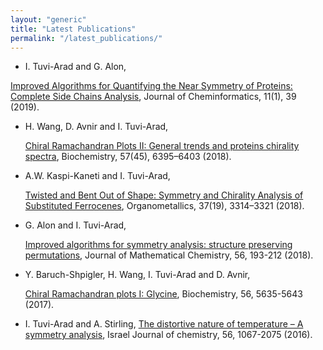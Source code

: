 ```yaml
---
layout: "generic"
title: "Latest Publications"
permalink: "/latest_publications/"
---
```


*  I. Tuvi-Arad and G. Alon,

[Improved Algorithms for Quantifying the Near Symmetry of Proteins: Complete Side Chains Analysis](https://jcheminf.biomedcentral.com/articles/10.1186/s13321-019-0360-9),
Journal of Cheminformatics, 11(1), 39 (2019).


* H. Wang, D. Avnir and I. Tuvi-Arad, 

  [Chiral Ramachandran Plots II: General trends and proteins chirality spectra](https://pubs.acs.org/doi/10.1021/acs.biochem.8b00974), 
  Biochemistry, 57(45), 6395–6403 (2018).  

* A.W. Kaspi-Kaneti and I. Tuvi-Arad, 

  [Twisted and Bent Out of Shape: Symmetry and Chirality Analysis of Substituted Ferrocenes](https://pubs.acs.org/doi/10.1021/acs.organomet.8b00514), 
  Organometallics, 37(19), 3314–3321 (2018).

*  G. Alon and I. Tuvi-Arad, 

   [Improved algorithms for symmetry analysis: structure preserving permutations](http://em.rdcu.be/wf/click?upn=KP7O1RED-2BlD0F9LDqGVeSKkMfrVYCoFehx3jcSzn6yk-3D_HIvUPkY4ywdDRSArvOT42gIHpEt0iDelIJCYovW4aDRYt-2FYd-2Fk3TOEiXLxF0mypvh1zleBbCxH1b7lRS-2F6rZmJFYc0oTNFcofFN98J4xHlJhaUR0Ypd1QN6zHXjyH26OYcvRM8fA5-2FeNFKdSm-2FP1-2BpPFqBIL0Wanx3kANkfplbcu9IEyS-2BrL6NPKdMLNRoO3hciXSAZDbo9sHDmGYHhpdnZJ5tK65Oep2PvLZ-2FigB-2FFIIqa4Ppw-2FxCX0jiyas95mxmqXAu3Ai3pzwECy4iB8xA-3D-3D), 
   Journal of Mathematical Chemistry, 56, 193-212 (2018).

*  Y. Baruch-Shpigler, H. Wang, I. Tuvi-Arad and D. Avnir, 

   [Chiral Ramachandran plots I: Glycine](http://pubs.acs.org/doi/abs/10.1021/acs.biochem.7b00525), 
   Biochemistry, 56, 5635-5643 (2017).

* I. Tuvi-Arad and A. Stirling, 
[The distortive nature of temperature – A symmetry analysis](http://onlinelibrary.wiley.com/doi/10.1002/ijch.201600045/abstract), 
Israel Journal of chemistry, 56, 1067-2075 (2016).
